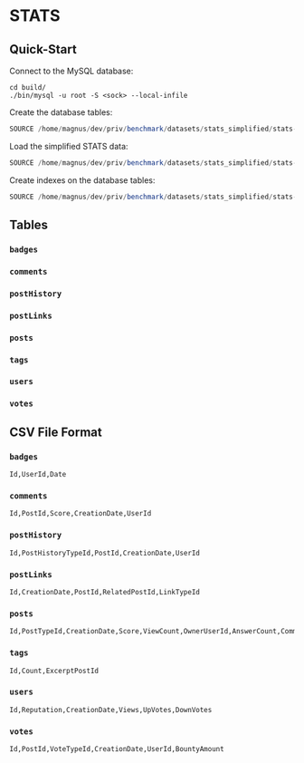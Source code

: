 # STATS

## Quick-Start

Connect to the MySQL database:

```shell
cd build/
./bin/mysql -u root -S <sock> --local-infile
```

Create the database tables:

```sqlmysql
SOURCE /home/magnus/dev/priv/benchmark/datasets/stats_simplified/stats-create-tables.sql
```

Load the simplified STATS data:

```sqlmysql
SOURCE /home/magnus/dev/priv/benchmark/datasets/stats_simplified/stats-load-data.sql
```

Create indexes on the database tables:

```sqlmysql
SOURCE /home/magnus/dev/priv/benchmark/datasets/stats_simplified/stats-index-tables.sql
```

## Tables

### `badges`

### `comments`

### `postHistory`

### `postLinks`

### `posts`

### `tags`

### `users`

### `votes`

## CSV File Format

### `badges`

```csv
Id,UserId,Date
```

### `comments`

```csv
Id,PostId,Score,CreationDate,UserId
```

### `postHistory`


```csv
Id,PostHistoryTypeId,PostId,CreationDate,UserId
```

### `postLinks`


```csv
Id,CreationDate,PostId,RelatedPostId,LinkTypeId
```

### `posts`


```csv
Id,PostTypeId,CreationDate,Score,ViewCount,OwnerUserId,AnswerCount,CommentCount,FavoriteCount,LastEditorUserId
```

### `tags`


```csv
Id,Count,ExcerptPostId
```

### `users`


```csv
Id,Reputation,CreationDate,Views,UpVotes,DownVotes
```

### `votes`


```csv
Id,PostId,VoteTypeId,CreationDate,UserId,BountyAmount
```
